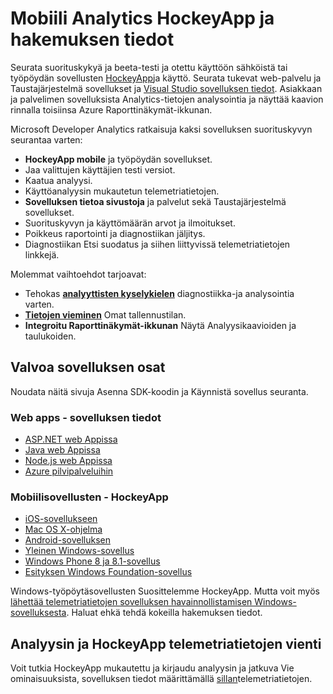 <properties
    pageTitle="Suorituskyvyn seurantaa mobile web-sovellusten Developer Analytics | Microsoft Azure"
    description="Sovelluksen suorituskykyä ja käytön valvonta mobiilisovelluksen kehittäjille. , työpöytä, web-palvelu ja Taustajärjestelmä sovellusten HockeyApp ja sovelluksen tiedot."
    authors="alancameronwills"
    services="application-insights"
    documentationCenter=""
    manager="douge"/>

<tags
    ms.service="application-insights"
    ms.workload="tbd"
    ms.tgt_pltfrm="ibiza"
    ms.devlang="na"
    ms.topic="article" 
    ms.date="09/19/2016"
    ms.author="awills"/>

# <a name="mobile-analytics-with-hockeyapp-and-application-insights"></a>Mobiili Analytics HockeyApp ja hakemuksen tiedot

Seurata suorituskykyä ja beeta-testi ja otettu käyttöön sähköistä tai työpöydän sovellusten [HockeyApp](https://hockeyapp.net/)ja käyttö. Seurata tukevat web-palvelu ja Taustajärjestelmä sovellukset ja [Visual Studio sovelluksen tiedot](app-insights-overview.md). Asiakkaan ja palvelimen sovelluksista Analytics-tietojen analysointia ja näyttää kaavion rinnalla toisiinsa Azure Raporttinäkymät-ikkunan.

Microsoft Developer Analytics ratkaisuja kaksi sovelluksen suorituskyvyn seurantaa varten:

* **HockeyApp mobile** ja työpöydän sovellukset.
 * Jaa valittujen käyttäjien testi versiot.
 * Kaatua analyysi.
 * Käyttöanalyysin mukautetun telemetriatietojen.
* **Sovelluksen tietoa sivustoja** ja palvelut sekä Taustajärjestelmä sovellukset.
 * Suorituskyvyn ja käyttömäärän arvot ja ilmoitukset.
 * Poikkeus raportointi ja diagnostiikan jäljitys.
 * Diagnostiikan Etsi suodatus ja siihen liittyvissä telemetriatietojen linkkejä.

Molemmat vaihtoehdot tarjoavat:

 * Tehokas **[analyyttisten kyselykielen](app-insights-analytics.md)** diagnostiikka-ja analysointia varten.
 * **[Tietojen vieminen](app-insights-export-telemetry.md)** Omat tallennustilan.
 * **Integroitu Raporttinäkymät-ikkunan** Näytä Analyysikaavioiden ja taulukoiden.

## <a name="monitor-your-app-components"></a>Valvoa sovelluksen osat

Noudata näitä sivuja Asenna SDK-koodin ja Käynnistä sovellus seuranta.

### <a name="web-apps---application-insights"></a>Web apps - sovelluksen tiedot

* [ASP.NET web Appissa](app-insights-asp-net.md) 
* [Java web Appissa](app-insights-java-get-started.md)
* [Node.js web Appissa](https://github.com/Microsoft/ApplicationInsights-node.js)
* [Azure pilvipalveluihin](app-insights-cloudservices.md)

### <a name="mobile-apps---hockeyapp"></a>Mobiilisovellusten - HockeyApp

* [iOS-sovellukseen](https://support.hockeyapp.net/kb/client-integration-ios-mac-os-x-tvos/hockeyapp-for-ios)
* [Mac OS X-ohjelma](https://support.hockeyapp.net/kb/client-integration-ios-mac-os-x-tvos/hockeyapp-for-mac-os-x)
* [Android-sovelluksen](https://support.hockeyapp.net/kb/client-integration-android/hockeyapp-for-android-sdk)
* [Yleinen Windows-sovellus](https://support.hockeyapp.net/kb/client-integration-windows-and-windows-phone/how-to-create-an-app-for-uwp)
* [Windows Phone 8 ja 8.1-sovellus](https://support.hockeyapp.net/kb/client-integration-windows-and-windows-phone/hockeyapp-for-windows-phone-silverlight-apps-80-and-81)
* [Esityksen Windows Foundation-sovellus](https://support.hockeyapp.net/kb/client-integration-windows-and-windows-phone/hockeyapp-for-windows-wpf-apps)

Windows-työpöytäsovellusten Suosittelemme HockeyApp. Mutta voit myös [lähettää telemetriatietojen sovelluksen havainnollistamisen Windows-sovelluksesta](app-insights-windows-desktop.md). Haluat ehkä tehdä kokeilla hakemuksen tiedot.


## <a name="analytics-and-export-for-hockeyapp-telemetry"></a>Analyysin ja HockeyApp telemetriatietojen vienti

Voit tutkia HockeyApp mukautettu ja kirjaudu analyysin ja jatkuva Vie ominaisuuksista, sovelluksen tiedot määrittämällä [sillan](app-insights-hockeyapp-bridge-app.md)telemetriatietojen.





